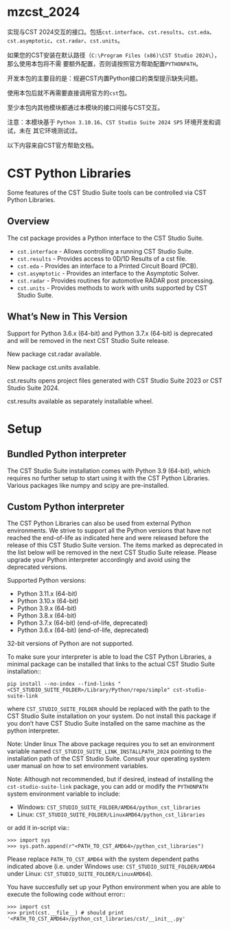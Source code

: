 # mzcst_2024

实现与CST 2024交互的接口。包括`cst.interface`、`cst.results`、`cst.eda`、
`cst.asymptotic`、`cst.radar`、`cst.units`。

如果您的CST安装在默认路径（`C:\Program Files (x86)\CST Studio 2024\`），那么使用本包将不需
要额外配置，否则请按照官方帮助配置`PYTHONPATH`。


开发本包的主要目的是：规避CST内置Python接口的类型提示缺失问题。

使用本包后就不再需要直接调用官方的`cst`包。

至少本包内其他模块都通过本模块的接口间接与CST交互。

注意：本模块基于 `Python 3.10.16`、`CST Studio Suite 2024 SP5` 环境开发和调试，未在
其它环境测试过。


以下内容来自CST官方帮助文档。


CST Python Libraries
====================
Some features of the CST Studio Suite tools can be controlled via CST Python
Libraries.

Overview
--------------------
The cst package provides a Python interface to the CST Studio Suite.

- `cst.interface` - Allows controlling a running CST Studio Suite.
- `cst.results` - Provides access to 0D/1D Results of a cst file.
- `cst.eda` - Provides an interface to a Printed Circuit Board (PCB).
- `cst.asymptotic` - Provides an interface to the Asymptotic Solver.
- `cst.radar` - Provides routines for automotive RADAR post processing.
- `cst.units` - Provides methods to work with units supported by CST Studio Suite.

What’s New in This Version
--------------------
Support for Python 3.6.x (64-bit) and Python 3.7.x (64-bit) is deprecated and
will be removed in the next CST Studio Suite release.

New package cst.radar available.

New package cst.units available.

cst.results opens project files generated with CST Studio Suite 2023 or CST
Studio Suite 2024.

cst.results available as separately installable wheel.

Setup
====================
Bundled Python interpreter
--------------------
The CST Studio Suite installation comes with Python 3.9 (64-bit), which requires
no further setup to start using it with the CST Python Libraries. Various
packages like numpy and scipy are pre-installed.

Custom Python interpreter
--------------------
The CST Python Libraries can also be used from external Python environments. We
strive to support all the Python versions that have not reached the end-of-life
as indicated here and were released before the release of this CST Studio Suite
version. The items marked as deprecated in the list below will be removed in the
next CST Studio Suite release. Please upgrade your Python interpreter
accordingly and avoid using the deprecated versions.

Supported Python versions:

- Python 3.11.x (64-bit)
- Python 3.10.x (64-bit)
- Python 3.9.x (64-bit)
- Python 3.8.x (64-bit)
- Python 3.7.x (64-bit) (end-of-life, deprecated)
- Python 3.6.x (64-bit) (end-of-life, deprecated)

32-bit versions of Python are not supported.

To make sure your interpreter is able to load the CST Python Libraries, a
minimal package can be installed that links to the actual CST Studio Suite
installation::

    pip install --no-index --find-links "<CST_STUDIO_SUITE_FOLDER>/Library/Python/repo/simple" cst-studio-suite-link

where `CST_STUDIO_SUITE_FOLDER` should be replaced with the path to the CST
Studio Suite installation on your system. Do not install this package if you
don’t have CST Studio Suite installed on the same machine as the python
interpreter.

Note: Under linux The above package requires you to set an environment variable
named `CST_STUDIO_SUITE_LINK_INSTALLPATH_2024` pointing to the installation path
of the CST Studio Suite. Consult your operating system user manual on how to set
environment variables.

Note: Although not recommended, but if desired, instead of installing the
`cst-studio-suite-link` package, you can add or modify the `PYTHONPATH` system
environment variable to include:

- Windows: `CST_STUDIO_SUITE_FOLDER/AMD64/python_cst_libraries`
- Linux: `CST_STUDIO_SUITE_FOLDER/LinuxAMD64/python_cst_libraries`

or add it in-script via::

    >>> import sys
    >>> sys.path.append(r"<PATH_TO_CST_AMD64>/python_cst_libraries")

Please replace `PATH_TO_CST_AMD64` with the system dependent paths indicated
above (i.e. under Windows use: `CST_STUDIO_SUITE_FOLDER/AMD64` under Linux:
`CST_STUDIO_SUITE_FOLDER/LinuxAMD64`).

You have succesfully set up your Python environment when you are able to execute
the following code without error::

    >>> import cst
    >>> print(cst.__file__) # should print '<PATH_TO_CST_AMD64>/python_cst_libraries/cst/__init__.py'